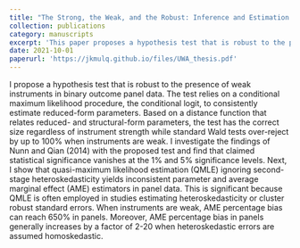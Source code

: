 ```yaml
---
title: "The Strong, the Weak, and the Robust: Inference and Estimation in Weakly Identified Panel Binary Dependent Variable Models"
collection: publications
category: manuscripts
excerpt: 'This paper proposes a hypothesis test that is robust to the presence of weak instruments in binary outcome panel data. \n This was my undergraduate thesis completed in my final year of study at the University of Western Australia.'
date: 2021-10-01
paperurl: 'https://jkmulq.github.io/files/UWA_thesis.pdf'
---
```

I propose a hypothesis test that is robust to the presence of weak instruments in binary outcome panel data. The test relies on a conditional maximum likelihood procedure, the conditional logit, to consistently estimate reduced-form parameters. Based on a distance function that relates reduced- and structural-form parameters, the test has the correct size regardless of instrument strength while standard Wald tests over-reject by up to 100% when
instruments are weak. I investigate the findings of Nunn and Qian (2014) with the proposed test and find that claimed statistical significance vanishes at the 1% and 5% significance levels. Next, I show that quasi-maximum likelihood estimation (QMLE) ignoring second-stage heteroskedasticity yields inconsistent parameter and average marginal effect (AME) estimators in panel data. This is significant because QMLE is often employed in studies estimating heteroskedasticity or cluster robust standard errors. When instruments are
weak, AME percentage bias can reach 650% in panels. Moreover, AME percentage bias in panels generally increases by a factor of 2-20 when heteroskedastic errors are assumed homoskedastic.
